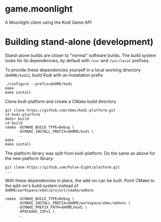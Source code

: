 # game.moonlight

A Moonlight client using the Kodi Game API

# Building stand-alone (development)

Stand-alone builds are closer to "normal" software builds. The build system looks for its dependencies, by default with `/usr` and `/usr/local` prefixes.

To provide these dependencies yourself in a local working directory (`$HOME/kodi`), build Kodi with an installation prefix

```shell
./configure --prefix=$HOME/kodi
make
make install
```

Clone kodi-platform and create a CMake build directory

```shell
git clone https://github.com/xbmc/kodi-platform.git
cd kodi-platform
mkdir build
cd build
cmake -DCMAKE_BUILD_TYPE=Debug \
      -DCMAKE_INSTALL_PREFIX=$HOME/kodi \
      ..
make
make install
```

The platform library was split from kodi-platform. Do the same as above for the new platform library:

```
git clone https://github.com/Pulse-Eight/platform.git
...
```

With these dependencies in place, the add-on can be built. Point CMake to the add-on's build system instead of `$HOME/workspace/xbmc/project/cmake/addons`

```shell
cmake -DCMAKE_BUILD_TYPE=Debug \
      -DCMAKE_INSTALL_PREFIX=$HOME/workspace/xbmc/addons \
      -DCMAKE_PREFIX_PATH=$HOME/kodi \
      -DPACKAGE_ZIP=1 \
      ..
```